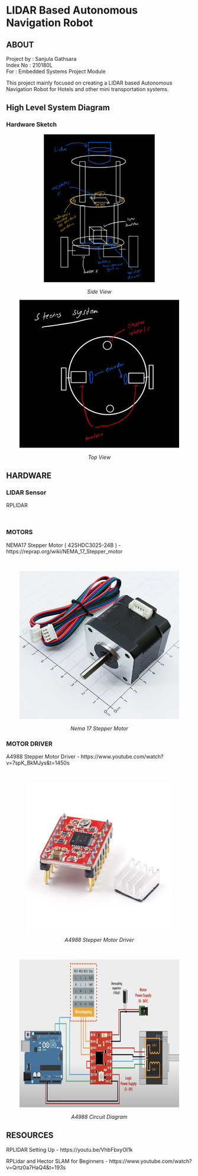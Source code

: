 # LIDAR Based Autonomous Navigation Robot

## ABOUT
Project by : Sanjula Gathsara
<br />
Index No : 210180L
<br />
For : Embedded Systems Project Module
<br />
<p>
This project mainly focused on creating a LIDAR based Autonomous Navigation Robot for Hotels and other mini transportation systems.
</p>

## High Level System Diagram

### Hardware Sketch
<p align="center">
<img width="300" height="400" src="https://github.com/sanjulagathsara/Autonomous-Navigation-Robot/blob/main/IMG/Hardware_Sketch_Side.jpg?raw=true" text="Side View">
  <p align="center">
    <em>Side View</em>
    </p> 
</p>
<p align="center">
<img width="432" height="400" src="https://github.com/sanjulagathsara/Autonomous-Navigation-Robot/blob/main/IMG/Hardware_Sketch_Top.jpg?raw=true" text="Top View">
  <p align="center">
    <em>Top View</em>
    </p> 
</p>  


## HARDWARE

### LIDAR Sensor
<p>RPLIDAR</p>
<br/>

### MOTORS
<p>NEMA17 Stepper Motor ( 42SHDC3025-24B ) - <h>https://reprap.org/wiki/NEMA_17_Stepper_motor</h></p>
<br/>
<p align="center">
<img width="432" height="400" src="https://github.com/sanjulagathsara/Autonomous-Navigation-Robot/blob/main/IMG/Stepper_Motor.jpeg?raw=true">
  <p align="center">
    <em>Nema 17 Stepper Motor</em>
    </p> 
</p>  

### MOTOR DRIVER
<p>A4988 Stepper Motor Driver - <h>https://www.youtube.com/watch?v=7spK_BkMJys&t=1450s</h></p>
<br/>
<p align="center">
<img width="400" height="400" src="https://github.com/sanjulagathsara/Autonomous-Navigation-Robot/blob/main/IMG/Stepper_Motor_Driver.jpeg">
  <p align="center">
    <em>A4988 Stepper Motor Driver</em>
    </p> 
</p> 
<br/>
<p align="center">
<img width="432" height="400" src="https://github.com/sanjulagathsara/Autonomous-Navigation-Robot/blob/main/IMG/Motor_Driver_Circuit_Diagram.png">
  <p align="center">
    <em>A4988 Circuit Diagram</em>
    </p> 
</p> 



## RESOURCES

<p>RPLIDAR Setting Up - <h>https://youtu.be/VhbFbxyOI1k</h></p>
<p>RPLidar and Hector SLAM for Beginners - <h>https://www.youtube.com/watch?v=Qrtz0a7HaQ4&t=193s</h></p>
